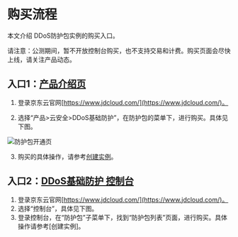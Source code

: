 # 购买流程

本文介绍 DDoS防护包实例的购买入口。

请注意：公测期间，暂不开放控制台购买，也不支持交易和计费。购买页面会尽快上线，请关注产品动态。

## 入口1：[产品介绍页](https://www.jdcloud.com/products/anti-ddos-protection-package)
1. 登录京东云官网[https://www.jdcloud.com/](https://www.jdcloud.com/)。

2. 选择“产品>云安全>DDoS基础防护”，在防护包的菜单下，进行购买。具体见下图。

![防护包开通页](https://github.com/jdcloudcom/cn/blob/Anti-DDoS/image/Anti-DDoS-Protection-Package/防护包开通页.jpg)

3. 购买的具体操作，请参考[创建实例](../Getting-Started/Create-Instance.md)。

## 入口2：[DDoS基础防护 控制台](https://antiddos-console.jdcloud.com/gz/ddos/list)

1. 登录京东云官网[https://www.jdcloud.com/](https://www.jdcloud.com/)。
2. 选择“控制台”，具体见下图。
3. 登录控制台，在“防护包”子菜单下，找到“防护包列表”页面，进行购买。具体操作请参考[创建实例]。
